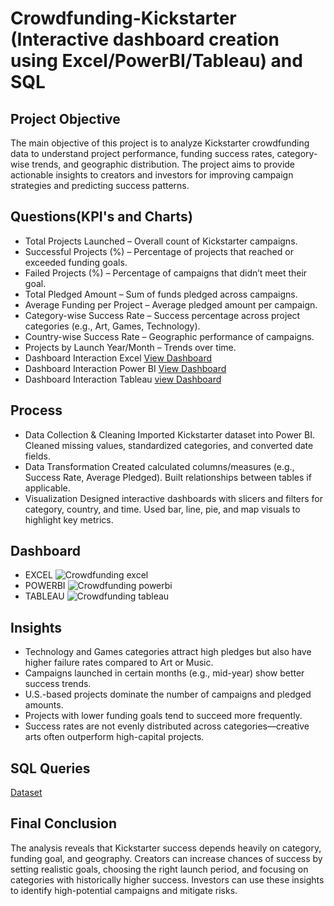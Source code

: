 # Crowdfunding-Kickstarter (Interactive dashboard creation using Excel/PowerBI/Tableau) and SQL

## Project Objective
The main objective of this project is to analyze Kickstarter crowdfunding data to understand project performance, funding success rates, category-wise trends, and geographic distribution. The project aims to provide actionable insights to creators and investors for improving campaign strategies and predicting success patterns.

## Questions(KPI's and Charts)
- Total Projects Launched – Overall count of Kickstarter campaigns.
- Successful Projects (%) – Percentage of projects that reached or exceeded funding goals.
- Failed Projects (%) – Percentage of campaigns that didn’t meet their goal.
- Total Pledged Amount – Sum of funds pledged across campaigns.
- Average Funding per Project – Average pledged amount per campaign.
- Category-wise Success Rate – Success percentage across project categories (e.g., Art, Games, Technology).
- Country-wise Success Rate – Geographic performance of campaigns.
- Projects by Launch Year/Month – Trends over time.
- Dashboard Interaction Excel <a href="https://github.com/PreethamKoppad/Crowdfunding-Kickstarter/blob/main/Crowdfunding%20excel.jpg"> View Dashboard </a>
- Dashboard Interaction Power BI <a href="https://github.com/PreethamKoppad/Crowdfunding-Kickstarter/blob/main/Crowdfunding%20powerbi.jpg"> View Dashboard </a>
- Dashboard Interaction Tableau <a href="https://github.com/PreethamKoppad/Crowdfunding-Kickstarter/blob/main/Crowdfunding%20tableau.jpg"> view Dashboard </a>

## Process
- Data Collection & Cleaning
Imported Kickstarter dataset into Power BI.
Cleaned missing values, standardized categories, and converted date fields.
- Data Transformation
Created calculated columns/measures (e.g., Success Rate, Average Pledged).
Built relationships between tables if applicable.
- Visualization
Designed interactive dashboards with slicers and filters for category, country, and time.
Used bar, line, pie, and map visuals to highlight key metrics.

## Dashboard
- EXCEL ![Crowdfunding excel](https://github.com/user-attachments/assets/b08ae3f5-d28e-407c-b6b9-f3c42690e411)
- POWERBI ![Crowdfunding powerbi](https://github.com/user-attachments/assets/591a166b-5ce8-46f2-b43d-f724c6f10c9a)
- TABLEAU ![Crowdfunding tableau](https://github.com/user-attachments/assets/94713b33-0975-49c0-be6b-492007c486e1)

## Insights
- Technology and Games categories attract high pledges but also have higher failure rates compared to Art or Music.
- Campaigns launched in certain months (e.g., mid-year) show better success trends.
- U.S.-based projects dominate the number of campaigns and pledged amounts.
- Projects with lower funding goals tend to succeed more frequently.
- Success rates are not evenly distributed across categories—creative arts often outperform high-capital projects.

## SQL Queries
<a href="https://github.com/PreethamKoppad/Crowdfunding-Kickstarter/blob/main/Grp%201-crowdfundingKickstarter%20finalll.sql"> Dataset </a>

## Final Conclusion
The analysis reveals that Kickstarter success depends heavily on category, funding goal, and geography. Creators can increase chances of success by setting realistic goals, choosing the right launch period, and focusing on categories with historically higher success. Investors can use these insights to identify high-potential campaigns and mitigate risks.

